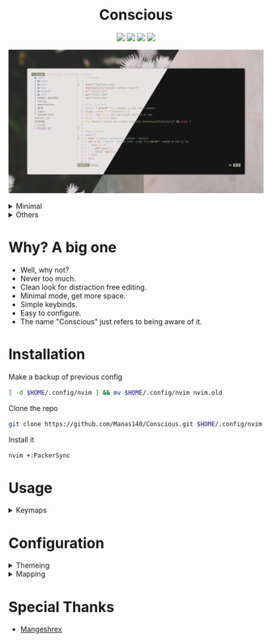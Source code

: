 <h1 align="center">Conscious</h1>

<p align="center">
    <a href="https://github.com/Manas140/Conscious/stargazers"><img src="https://img.shields.io/github/stars/Manas140/Conscious?colorA=151515&colorB=B66467&style=for-the-badge"></a>
    <a href="https://github.com/Manas140/Conscious/issues"><img src="https://img.shields.io/github/issues/Manas140/Conscious?colorA=151515&colorB=8C977D&style=for-the-badge"></a>
    <a href="https://github.com/Manas140/Conscious/network/members"><img src="https://img.shields.io/github/forks/Manas140/Conscious?colorA=151515&colorB=D9BC8C&style=for-the-badge"></a>
    <img src="https://img.shields.io/static/v1?label=license&message=MIT&color=5b98a9&labelColor=1b2224&style=for-the-badge">
</p>

<p align="center">
  <img src="./preview/normal.png">
</p>

<details><summary>Minimal</summary>
<p align="center">
  <img src="./preview/minimal.png">
</p>
</details>

<details><summary>Others</summary>

- With <a href="https://github.com/Mangeshrex/uwu.vim">UwU vim</a> colorscheme. 

<p align="center">
  <img src="./preview/uwu.png">
</p>
</details>

# Why? A big one
- Well, why not?
- Never too much.
- Clean look for distraction free editing.
- Minimal mode, get more space.
- Simple keybinds.
- Easy to configure.
- The name "Conscious" just refers to being aware of it.

# Installation
Make a backup of previous config

```sh
[ -d $HOME/.config/nvim ] && mv $HOME/.config/nvim nvim.old
```
Clone the repo

```sh
git clone https://github.com/Manas140/Conscious.git $HOME/.config/nvim
```
Install it

```sh
nvim +:PackerSync
```

# Usage

<details><summary>Keymaps</summary>

|    Keybinds    |                Info               |
| ;--------      |              :------;             |
| Shift + Tab    |              Prev Tab             |
| h + s          |          horizontal split         |
| v + s          |            vertical split         |
| Space + v      | Open a terminal in vertical split | 
| Space + h      | Open a terminal in split          | 
| Space + t      | New tab                           | 
| Control + x    | Close Buffer                      | 
| Control + s    | Write file                        | 
| Space + m      | Toggle minimal mod                |
| Space + /      | Toggle momment                    |   
| Space + Space  | Open telescope                    | 
| f + f          | Open telescope find_files         | 
| f + b          | Open telescope find_buffer        |
| Control + n    | Toggle Nvim tree                  | 
| Control + e    | Focus Nvim tree                   |  

</details>

# Configuration

<details><summary>Themeing</summary>
<br>
  
> In $HOME/.config/nvim/lua/colors.lua/

Create a base-16 theme

```lua
local name = base16.theme_from_array {
  "131A1C"; "1b2224"; "232a2c"; "3c3e3e";
  "868888"; "d6d6d6"; "1f2123"; "161819";
  "ef7cbb"; "e59e67"; "e7ac7e"; "6bb05d"; 
  "5b98a9"; "7ab3c3"; "e74c4c"; "e74c4c"; 
}
```
Apply the theme

```lua
base16(name, true)
```
</details>

<details><summary>Mapping</summary>
<br>
  
> In $HOME/.config/nvim/lua/mappings.lua/ 
  
Add a map which works in `NORMAL` mode

```lua
nmap("<leader>,", ":!echo this is a normal map'")
```

Add a map which works in `VISUAL` mode

```lua
vmap("<leader>,", ":!echo this is a visual map'")
```
</details>

# Special Thanks
- [Mangeshrex](https://github.com/Mangeshrex) 
